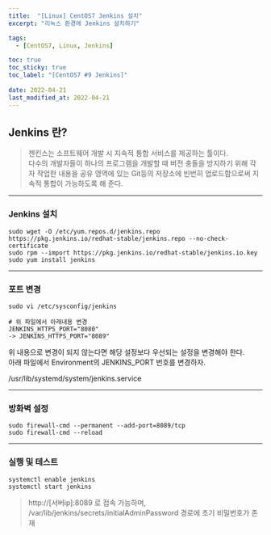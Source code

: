 ```yaml
---
title:  "[Linux] CentOS7 Jenkins 설치"
excerpt: "리눅스 환경에 Jenkins 설치하기"

tags:
  - [CentOS7, Linux, Jenkins]

toc: true
toc_sticky: true
toc_label: "[CentOS7 #9 Jenkins]"
 
date: 2022-04-21
last_modified_at: 2022-04-21
---
```



## Jenkins 란?
> 젠킨스는 소프트웨어 개발 시 지속적 통합 서비스를 제공하는 툴이다. <br>
 다수의 개발자들이 하나의 프로그램을 개발할 때 버전 충돌을 방지하기 위해 각자 작업한 내용을 공유 영역에 있는 Git등의 저장소에 빈번히 업로드함으로써 지속적 통합이 가능하도록 해 준다.

<hr/>

### Jenkins 설치

  ```console
  sudo wget -O /etc/yum.repos.d/jenkins.repo https://pkg.jenkins.io/redhat-stable/jenkins.repo --no-check-certificate
  sudo rpm --import https://pkg.jenkins.io/redhat-stable/jenkins.io.key
  sudo yum install jenkins
  ```

<hr/>

### 포트 변경

  ```console
  sudo vi /etc/sysconfig/jenkins

  # 위 파일에서 아래내용 변경
  JENKINS_HTTPS_PORT="8080" 
  -> JENKINS_HTTPS_PORT="8089"
  ```

  위 내용으로 변경이 되지 않는다면 해당 설정보다 우선되는 설정을 변경해야 한다. <br>
  아래 파일에서 Environment의 JENKINS_PORT 번호를 변경하자. <br>

  /usr/lib/systemd/system/jenkins.service

<hr/>

### 방화벽 설정

  ```console
  sudo firewall-cmd --permanent --add-port=8089/tcp
  sudo firewall-cmd --reload
  ```

<hr/>

### 실행 및 테스트

  ```console
  systemctl enable jenkins
  systemctl start jenkins
  ```

  > http://[서버ip]:8089 로 접속 가능하며, <br>
  /var/lib/jenkins/secrets/initialAdminPassword 경로에 초기 비밀번호가 존재